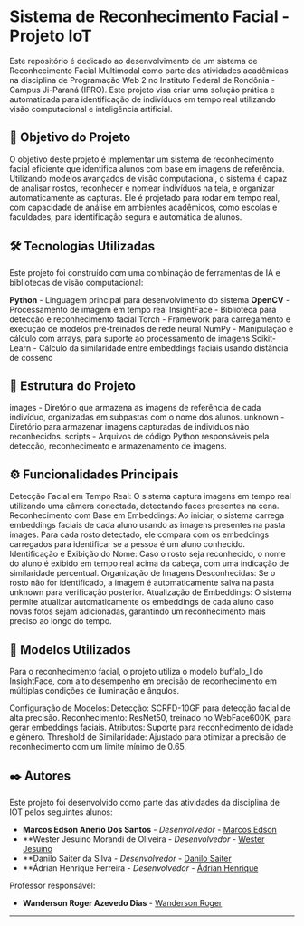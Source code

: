# Sistema de Reconhecimento Facial - Projeto IoT
Este repositório é dedicado ao desenvolvimento de um sistema de Reconhecimento Facial Multimodal como parte das atividades acadêmicas na disciplina de Programação Web 2 no Instituto Federal de Rondônia - Campus Ji-Paraná (IFRO). Este projeto visa criar uma solução prática e automatizada para identificação de indivíduos em tempo real utilizando visão computacional e inteligência artificial.

## 📌 Objetivo do Projeto
O objetivo deste projeto é implementar um sistema de reconhecimento facial eficiente que identifica alunos com base em imagens de referência. Utilizando modelos avançados de visão computacional, o sistema é capaz de analisar rostos, reconhecer e nomear indivíduos na tela, e organizar automaticamente as capturas. Ele é projetado para rodar em tempo real, com capacidade de análise em ambientes acadêmicos, como escolas e faculdades, para identificação segura e automática de alunos.

## 🛠️ Tecnologias Utilizadas

Este projeto foi construído com uma combinação de ferramentas de IA e bibliotecas de visão computacional:

**Python** - Linguagem principal para desenvolvimento do sistema
**OpenCV** - Processamento de imagem em tempo real
InsightFace - Biblioteca para detecção e reconhecimento facial
Torch - Framework para carregamento e execução de modelos pré-treinados de rede neural
NumPy - Manipulação e cálculo com arrays, para suporte ao processamento de imagens
Scikit-Learn - Cálculo da similaridade entre embeddings faciais usando distância de cosseno

## 📐 Estrutura do Projeto
images - Diretório que armazena as imagens de referência de cada indivíduo, organizadas em subpastas com o nome dos alunos.
unknown - Diretório para armazenar imagens capturadas de indivíduos não reconhecidos.
scripts - Arquivos de código Python responsáveis pela detecção, reconhecimento e armazenamento de imagens.

## ⚙️ Funcionalidades Principais

Detecção Facial em Tempo Real: O sistema captura imagens em tempo real utilizando uma câmera conectada, detectando faces presentes na cena.
Reconhecimento com Base em Embeddings: Ao iniciar, o sistema carrega embeddings faciais de cada aluno usando as imagens presentes na pasta images. Para cada rosto detectado, ele compara com os embeddings carregados para identificar se a pessoa é um aluno conhecido.
Identificação e Exibição do Nome: Caso o rosto seja reconhecido, o nome do aluno é exibido em tempo real acima da cabeça, com uma indicação de similaridade percentual.
Organização de Imagens Desconhecidas: Se o rosto não for identificado, a imagem é automaticamente salva na pasta unknown para verificação posterior.
Atualização de Embeddings: O sistema permite atualizar automaticamente os embeddings de cada aluno caso novas fotos sejam adicionadas, garantindo um reconhecimento mais preciso ao longo do tempo.

## 🧪 Modelos Utilizados

Para o reconhecimento facial, o projeto utiliza o modelo buffalo_l do InsightFace, com alto desempenho em precisão de reconhecimento em múltiplas condições de iluminação e ângulos.

Configuração de Modelos:
Detecção: SCRFD-10GF para detecção facial de alta precisão.
Reconhecimento: ResNet50, treinado no WebFace600K, para gerar embeddings faciais.
Atributos: Suporte para reconhecimento de idade e gênero.
Threshold de Similaridade: Ajustado para otimizar a precisão de reconhecimento com um limite mínimo de 0.65.

## ✒️ Autores

Este projeto foi desenvolvido como parte das atividades da disciplina de IOT pelos seguintes alunos:

* **Marcos Edson Anerio Dos Santos** - *Desenvolvedor* - [Marcos Edson](https://github.com/MarcosEdsonAnerio)
* **Wester Jesuino Morandi de Oliveira - *Desenvolvedor* - [Wester Jesuino](https://github.com/MarcosEdsonAnerio)
* **Danilo Saiter da Silva - *Desenvolvedor* - [Danilo Saiter](https://github.com/MarcosEdsonAnerio)
* **Ádrian Henrique Ferreira - *Desenvolvedor* - [Ádrian Henrique](https://github.com/MarcosEdsonAnerio)

Professor responsável:

* **Wanderson Roger Azevedo Dias** - [Wanderson Roger]()

---
